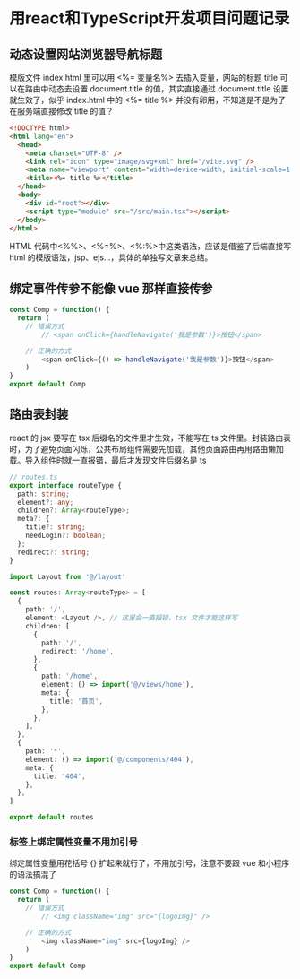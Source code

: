 # 用react和TypeScript开发项目问题记录

## 动态设置网站浏览器导航标题

模版文件 index.html 里可以用 <%= 变量名%> 去插入变量，网站的标题 title 可以在路由中动态去设置 document.title 的值，其实直接通过 document.title 设置就生效了，似乎 index.html 中的 <%= title %> 并没有卵用，不知道是不是为了在服务端直接修改 title 的值？

```html
<!DOCTYPE html>
<html lang="en">
  <head>
    <meta charset="UTF-8" />
    <link rel="icon" type="image/svg+xml" href="/vite.svg" />
    <meta name="viewport" content="width=device-width, initial-scale=1.0" />
    <title><%= title %></title>
  </head>
  <body>
    <div id="root"></div>
    <script type="module" src="/src/main.tsx"></script>
  </body>
</html>
```

HTML 代码中<%%>、<%=%>、<%:%>中这类语法，应该是借鉴了后端直接写 html 的模版语法，jsp、ejs...，具体的单独写文章来总结。


## 绑定事件传参不能像 vue 那样直接传参

```ts
const Comp = function() {
  return (
    // 错误方式
		// <span onClick={handleNavigate('我是参数')}>按钮</span>

    // 正确的方式
		<span onClick={() => handleNavigate('我是参数')}>按钮</span>
	)
}
export default Comp
```

## 路由表封装
react 的 jsx 要写在 tsx 后缀名的文件里才生效，不能写在 ts 文件里。封装路由表时，为了避免页面闪烁，公共布局组件需要先加载，其他页面路由再用路由懒加载。导入组件时就一直报错，最后才发现文件后缀名是 ts

```ts
// routes.ts
export interface routeType {
  path: string;
  element?: any;
  children?: Array<routeType>;
  meta?: {
    title?: string;
    needLogin?: boolean;
  };
  redirect?: string;
}

import Layout from '@/layout'

const routes: Array<routeType> = [
  {
    path: '/',
    element: <Layout />, // 这里会一直报错，tsx 文件才能这样写
    children: [
      {
        path: '/',
        redirect: '/home',
      },
      {
        path: '/home',
        element: () => import('@/views/home'),
        meta: {
          title: '首页',
        },
      },
    ],
  },
  {
    path: '*',
    element: () => import('@/components/404'),
    meta: {
      title: '404',
    },
  },
]

export default routes
```

### 标签上绑定属性变量不用加引号

绑定属性变量用花括号 {} 扩起来就行了，不用加引号，注意不要跟 vue 和小程序的语法搞混了
```ts
const Comp = function() {
  return (
    // 错误方式
		// <img className="img" src="{logoImg}" />

    // 正确的方式
		<img className="img" src={logoImg} />
	)
}
export default Comp
```
